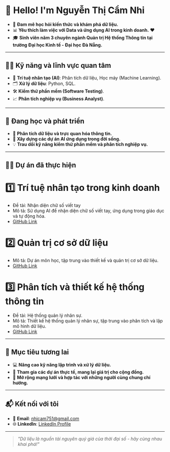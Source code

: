 # 👋 Hello! I'm Nguyễn Thị Cẩm Nhi

- 🌟 **Đam mê học hỏi kiến thức và khám phá dữ liệu.**
- 📊 **Yêu thích làm việc với Data và ứng dụng AI trong kinh doanh.** ❤️
- 🎓 **Sinh viên năm 3 chuyên ngành Quản trị Hệ thống Thông tin tại trường Đại học Kinh tế - Đại học Đà Nẵng.**

---

## 👩‍💻 Kỹ năng và lĩnh vực quan tâm

- 🧠 **Trí tuệ nhân tạo (AI)**: Phân tích dữ liệu, Học máy (Machine Learning).
- 🗂️ **Xử lý dữ liệu**: Python, SQL.
- 🛠️ **Kiểm thử phần mềm (Software Testing)**.
- 📈 **Phân tích nghiệp vụ (Business Analyst)**.

---

## 🔎 Đang học và phát triển

- 📘 **Phân tích dữ liệu và trực quan hóa thông tin.**
- 🚀 **Xây dựng các dự án AI ứng dụng trong đời sống.**
- 💡 **Trau dồi kỹ năng kiểm thử phần mềm và phân tích nghiệp vụ.**

---
## 🧑‍🏫 Dự án đã thực hiện
# 1️⃣ Trí tuệ nhân tạo trong kinh doanh
- Đề tài: Nhận diện chữ số viết tay
- Mô tả: Sử dụng AI để nhận diện chữ số viết tay, ứng dụng trong giáo dục và tự động hóa.
- [GitHub Link](https://github.com/camnhint/AI4Business)
# 2️⃣ Quản trị cơ sở dữ liệu
- Mô tả: Dự án môn học, tập trung vào thiết kế và quản trị cơ sở dữ liệu.
- [GitHub Link](https://github.com/camnhint/QuanTriCSDL)
# 3️⃣ Phân tích và thiết kế hệ thống thông tin
- Đề tài: Hệ thống quản lý nhân sự.
- Mô tả: Thiết kế hệ thống quản lý nhân sự, tập trung vào phân tích và lập mô hình dữ liệu.
- [GitHub Link](https://github.com/camnhint/PTTKHTTT)



  
---

## 🌟 Mục tiêu tương lai

- 💻 **Nâng cao kỹ năng lập trình và xử lý dữ liệu.**
- 🧩 **Tham gia các dự án thực tế, mang lại giá trị cho cộng đồng.**
- 🤝 **Mở rộng mạng lưới và hợp tác với những người cùng chung chí hướng.**

---

## 📬 Kết nối với tôi

- 📧 **Email**: [nhicam751@gmail.com](mailto:nhicam751@gmail.com)
- 🌐 **LinkedIn**: [LinkedIn Profile](https://www.linkedin.com/in/camnhint/)

---

> _"Dữ liệu là nguồn tài nguyên quý giá của thời đại số - hãy cùng nhau khai phá!"_
